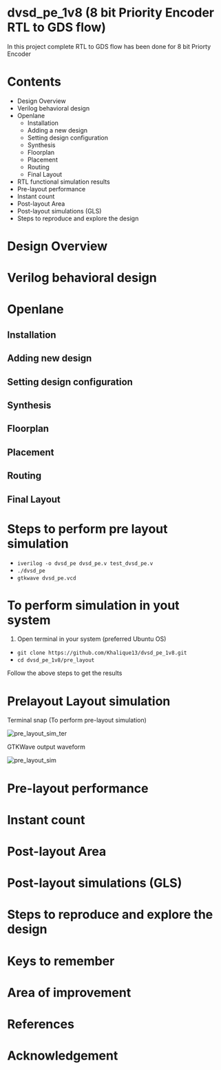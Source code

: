 # dvsd_pe_1v8 (8 bit Priority Encoder RTL to GDS flow) 
In this project complete RTL to GDS flow has been done for 8 bit Priorty Encoder

# Contents
- Design Overview
- Verilog behavioral design 
- Openlane
	- Installation
	- Adding a new design
	- Setting design configuration
	- Synthesis
	- Floorplan
	- Placement
	- Routing
	- Final Layout 
- RTL functional simulation results
- Pre-layout performance
- Instant count
- Post-layout Area
- Post-layout simulations (GLS)
- Steps to reproduce and explore the design

# Design Overview

# Verilog behavioral design

# Openlane 

## Installation

## Adding new design

## Setting design configuration

## Synthesis

## Floorplan

## Placement

## Routing

## Final Layout

# Steps to perform pre layout simulation

- `iverilog -o dvsd_pe dvsd_pe.v test_dvsd_pe.v`
- `./dvsd_pe`
- `gtkwave dvsd_pe.vcd`

# To perform simulation in yout system

1. Open terminal in your system (preferred Ubuntu OS)

 - `git clone https://github.com/Khalique13/dvsd_pe_1v8.git`
 - `cd dvsd_pe_1v8/pre_layout`

Follow the above steps to get the results

# Prelayout Layout simulation

  Terminal snap (To perform pre-layout simulation)
  
  ![pre_layout_sim_ter](https://user-images.githubusercontent.com/80625515/130051278-4923d434-75f6-44ed-88dd-3a2864a3b84b.png)

  GTKWave output waveform
  
  ![pre_layout_sim](https://user-images.githubusercontent.com/80625515/130084221-8654af3a-aaf5-417f-b290-c65f87536778.png)

# Pre-layout performance

# Instant count

# Post-layout Area

# Post-layout simulations (GLS)

# Steps to reproduce and explore the design

# Keys to remember

# Area of improvement

# References

# Acknowledgement


